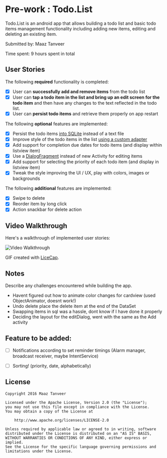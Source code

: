 # Pre-work : Todo.List

Todo.List is an android app that allows building a todo list and basic todo items management functionality including adding new items, editing and deleting an existing item.

Submitted by: Maaz Tanveer

Time spent: 9 hours spent in total

## User Stories

The following **required** functionality is completed:

* [x] User can **successfully add and remove items** from the todo list
* [x] User can **tap a todo item in the list and bring up an edit screen for the todo item** and then have any changes to the text reflected in the todo list.
* [x] User can **persist todo items** and retrieve them properly on app restart

The following **optional** features are implemented:

* [x] Persist the todo items [into SQLite](http://guides.codepath.com/android/Persisting-Data-to-the-Device#sqlite) instead of a text file
* [x] Improve style of the todo items in the list [using a custom adapter](http://guides.codepath.com/android/Using-an-ArrayAdapter-with-ListView)
* [x] Add support for completion due dates for todo items (and display within listview item)
* [x] Use a [DialogFragment](http://guides.codepath.com/android/Using-DialogFragment) instead of new Activity for editing items
* [x] Add support for selecting the priority of each todo item (and display in listview item)
* [x] Tweak the style improving the UI / UX, play with colors, images or backgrounds

The following **additional** features are implemented:

* [x] Swipe to delete
* [x] Reorder item by long click
* [x] Action snackbar for delete action

## Video Walkthrough 

Here's a walkthrough of implemented user stories:

<img src='http://i.imgur.com/5rw15U2.gif' title='Video Walkthrough' width='' alt='Video Walkthrough' />

GIF created with [LiceCap](http://www.cockos.com/licecap/).

## Notes

Describe any challenges encountered while building the app.
- Havent figured out how to animate color changes for cardview (used ObjectAnimator, doesnt work!)
- Undo delete place the delete item at the end of the DataSet
- Swapping items in sql was a hassle, dont know if I have done it properly
- Deciding the layout for the editDialog, went with the same as the Add activity

## Feature to be added:
* [ ] Notifications according to set reminder timings (Alarm manager, broadcast receiver, maybe IntentService)
* [ ] Sorting! (priority, date, alphabetically)


## License

    Copyright 2016 Maaz Tanveer

    Licensed under the Apache License, Version 2.0 (the "License");
    you may not use this file except in compliance with the License.
    You may obtain a copy of the License at

        http://www.apache.org/licenses/LICENSE-2.0

    Unless required by applicable law or agreed to in writing, software
    distributed under the License is distributed on an "AS IS" BASIS,
    WITHOUT WARRANTIES OR CONDITIONS OF ANY KIND, either express or implied.
    See the License for the specific language governing permissions and
    limitations under the License.
